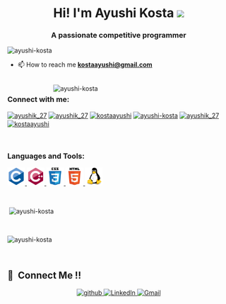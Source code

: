 <!-- - 👋 Hi, I’m Ayushi-Kosta
- 👀 I’m interested in Competitive Programming.
- 🌱 I’m currently learning Data Structures and Algorithms.
- 📫 How to reach me? mail on kostaayushi@gmail.com

<!---
Ayushi-Kosta/Ayushi-Kosta is a ✨ special ✨ repository because its `README.md` (this file) appears on your GitHub profile.
You can click the Preview link to take a look at your changes.
---> 

<h1 align="center">Hi! I'm Ayushi Kosta <img src="https://raw.githubusercontent.com/MartinHeinz/MartinHeinz/master/wave.gif" width="30px"></h1> 
<h3 align="center">A passionate competitive programmer</h3>

<p align="left"> <img src="https://komarev.com/ghpvc/?username=ayushi-kosta&label=Profile%20views&color=0e75b6&style=flat" alt="ayushi-kosta" /> </p>

- 📫 How to reach me **kostaayushi@gmail.com**
<br>
<img align="right" alt="ayushi-kosta" width="400" src="https://camo.githubusercontent.com/6607041227d81f650340ff070cc2843518acad359b57e5bb054a9fb7127aa041/68747470733a2f2f63646e2e6472696262626c652e636f6d2f75736572732f323634363432332f73637265656e73686f74732f353530373139362f636f6d70757465722e676966">
<p align="left">
<h3 align="left">Connect with me:</h3> 

<a href="https://codepen.io/ayushik_27" target="blank"><img align="center" src="https://raw.githubusercontent.com/rahuldkjain/github-profile-readme-generator/master/src/images/icons/Social/codepen.svg" alt="ayushik_27" height="30" width="40" /></a>
<a href="https://instagram.com/ayushik_27" target="blank"><img align="center" src="https://raw.githubusercontent.com/rahuldkjain/github-profile-readme-generator/master/src/images/icons/Social/instagram.svg" alt="ayushik_27" height="30" width="40" /></a>
<a href="https://www.hackerrank.com/kostaayushi" target="blank"><img align="center" src="https://raw.githubusercontent.com/rahuldkjain/github-profile-readme-generator/master/src/images/icons/Social/hackerrank.svg" alt="kostaayushi" height="30" width="40" /></a>
<a href="https://codeforces.com/profile/ayushi-kosta" target="blank"><img align="center" src="https://cdn.jsdelivr.net/npm/simple-icons@3.0.1/icons/codeforces.svg" alt="ayushi-kosta" height="30" width="40" /></a>
<a href="https://www.leetcode.com/ayushik_27" target="blank"><img align="center" src="https://raw.githubusercontent.com/rahuldkjain/github-profile-readme-generator/master/src/images/icons/Social/leet-code.svg" alt="ayushik_27" height="30" width="40" /></a>
<a href="https://auth.geeksforgeeks.org/user/kostaayushi" target="blank"><img align="center" src="https://raw.githubusercontent.com/rahuldkjain/github-profile-readme-generator/master/src/images/icons/Social/geeks-for-geeks.svg" alt="kostaayushi" height="30" width="40" /></a>
</p>
<br>
<h3 align="left">Languages and Tools:</h3>
<p align="left"> <a href="https://www.cprogramming.com/" target="_blank"> <img src="https://raw.githubusercontent.com/devicons/devicon/master/icons/c/c-original.svg" alt="c" width="40" height="40"/> </a> <a href="https://www.w3schools.com/cpp/" target="_blank"> <img src="https://raw.githubusercontent.com/devicons/devicon/master/icons/cplusplus/cplusplus-original.svg" alt="cplusplus" width="40" height="40"/> </a> <a href="https://www.w3schools.com/css/" target="_blank"> <img src="https://raw.githubusercontent.com/devicons/devicon/master/icons/css3/css3-original-wordmark.svg" alt="css3" width="40" height="40"/> </a> <a href="https://www.w3.org/html/" target="_blank"> <img src="https://raw.githubusercontent.com/devicons/devicon/master/icons/html5/html5-original-wordmark.svg" alt="html5" width="40" height="40"/> </a> <a href="https://www.linux.org/" target="_blank"> <img src="https://raw.githubusercontent.com/devicons/devicon/master/icons/linux/linux-original.svg" alt="linux" width="40" height="40"/> </a> </p>
<br>
<!-- <p><img align="left" src="https://github-readme-stats.vercel.app/api/top-langs?username=ayushi-kosta&show_icons=true&locale=en&layout=compact" alt="ayushi-kosta" /></p>
 -->
<p>&nbsp;<img align="center" src="https://github-readme-stats.vercel.app/api?username=ayushi-kosta&show_icons=true&locale=en" alt="ayushi-kosta" /></p>
<br>
<p><img align="center" src="https://github-readme-streak-stats.herokuapp.com/?user=ayushi-kosta&" alt="ayushi-kosta" /></p>

<br>

<!-- <p><img align="left" src="https://github-readme-stats.vercel.app/api/top-langs?username=ayushi-kosta&show_icons=true&locale=en&layout=compact" alt="ayushi-kosta" /></p> -->

<!-- <p>&nbsp;<img align="center" src="https://github-readme-stats.vercel.app/api?username=ayushi-kosta&show_icons=true&locale=en" alt="ayushi-kosta" /></p> -->




## 🤝 &nbsp;Connect Me !!

<p align="center">
<a href="https://github.com/Ayushi-Kosta" target="_blank">
<img src=https://img.shields.io/badge/github-%2324292e.svg?&style=for-the-badge&logo=github&logoColor=white alt=github style="margin-bottom: 5px;" />
</a>
<a href="https://www.linkedin.com/in/ayushi-kosta-473aa8208/" target="_blank">
<img alt="LinkedIn" src="https://img.shields.io/badge/linkedin%20-%230077B5.svg?&style=for-the-badge&logo=linkedin&logoColor=white"/>
</a>
<a href="mailto:kostaayushi@gmail.com">
<img alt="Gmail" src="https://img.shields.io/badge/Gmail-D14836?style=for-the-badge&logo=gmail&logoColor=white" />
</a>
</p> 
<br>


<!-- <p><img align="left" src="https://github-readme-stats.vercel.app/api/top-langs?username=Ayushi-Kosta&show_icons=true&locale=en&layout=compact" alt="Ayushi-Kosta" /></p> -->


